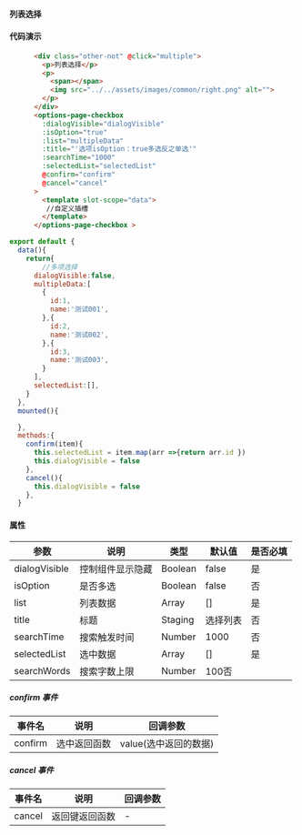 #### 列表选择

<ClientOnly>
  <componentsMobile-optionsPageCheckbox-demo />
</ClientOnly>


#### 代码演示


``` html
      <div class="other-not" @click="multiple">
        <p>列表选择</p>
        <p>
          <span></span>
          <img src="../../assets/images/common/right.png" alt="">
        </p>
      </div>
      <options-page-checkbox 
        :dialogVisible="dialogVisible" 
        :isOption="true"
        :list="multipleData"
        :title="'选项isOption：true多选反之单选'"
        :searchTime="1000"
        :selectedList="selectedList"
        @confirm="confirm" 
        @cancel="cancel"
      >
        <template slot-scope="data">
         //自定义插槽
        </template>
      </options-page-checkbox >
```
<!-- #### 多项选择 -->

``` js
export default {
  data(){
    return{
        //多项选择
      dialogVisible:false,
      multipleData:[
        {
          id:1,
          name:'测试001',
        },{
          id:2,
          name:'测试002',
        },{
          id:3,
          name:'测试003',
        }
      ],
      selectedList:[],
    }
  },
  mounted(){

  },
  methods:{
    confirm(item){
      this.selectedList = item.map(arr =>{return arr.id })
      this.dialogVisible = false
    },
    cancel(){
      this.dialogVisible = false
    },
  }
```
#### 属性

|参数|说明|类型|默认值|是否必填|
| ----- | ----- | ----- | ----- | ----- |
|dialogVisible|控制组件显示隐藏|Boolean|false|是|
|isOption|是否多选|Boolean|false|否|
|list|列表数据|Array|[]|是|
|title|标题|Staging|选择列表|否|
|searchTime|搜索触发时间|Number|1000|否|
|selectedList|选中数据|Array|[]|是|
|searchWords|搜索字数上限|Number|100否|


##### confirm 事件

|事件名|说明|回调参数|
| ----- | ----- | ----- |
|confirm|选中返回函数|value(选中返回的数据)|


##### cancel 事件

|事件名|说明|回调参数|
| ----- | ----- | ----- |
|cancel|返回键返回函数|-|


